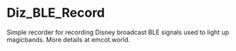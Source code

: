 # Diz_BLE_Record
Simple recorder for recording Disney broadcast BLE signals used to light up magicbands. More details at emcot.world.
